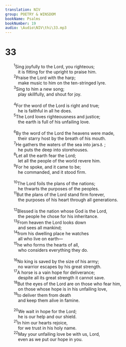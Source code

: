 ```yaml
---
translation: NIV
group: POETRY & WINSDOM
bookName: Psalms 
bookNumber: 19
audio: \Audio\NIV\thi\33.mp3
---
```


<div class="title"><h1>33</h1></div>
<span class="verse thi_33_1">  <sup>1</sup>Sing joyfully to the Lord, you righteous; <br/>   it is fitting for the upright to praise him. <br/></span>
<span class="verse thi_33_2">  <sup>2</sup>Praise the Lord with the harp; <br/>   make music to him on the ten-stringed lyre. <br/></span>
<span class="verse thi_33_3">  <sup>3</sup>Sing to him a new song; <br/>   play skillfully, and shout for joy. <br/><br/></span>
<span class="verse thi_33_4">  <sup>4</sup>For the word of the Lord is right and true; <br/>   he is faithful in all he does. <br/></span>
<span class="verse thi_33_5">  <sup>5</sup>The Lord loves righteousness and justice; <br/>   the earth is full of his unfailing love. <br/><br/></span>
<span class="verse thi_33_6">  <sup>6</sup>By the word of the Lord the heavens were made, <br/>   their starry host by the breath of his mouth. <br/></span>
<span class="verse thi_33_7">  <sup>7</sup>He gathers the waters of the sea into jars<a data-toggle="tooltip" data-placement="bottom" title="Or sea as into a heap">⚓</a> ; <br/>   he puts the deep into storehouses. <br/></span>
<span class="verse thi_33_8">  <sup>8</sup>Let all the earth fear the Lord; <br/>   let all the people of the world revere him. <br/></span>
<span class="verse thi_33_9">  <sup>9</sup>For he spoke, and it came to be; <br/>   he commanded, and it stood firm. <br/><br/></span>
<span class="verse thi_33_10">  <sup>10</sup>The Lord foils the plans of the nations; <br/>   he thwarts the purposes of the peoples. <br/></span>
<span class="verse thi_33_11">  <sup>11</sup>But the plans of the Lord stand firm forever, <br/>   the purposes of his heart through all generations. <br/><br/></span>
<span class="verse thi_33_12">  <sup>12</sup>Blessed is the nation whose God is the Lord, <br/>   the people he chose for his inheritance. <br/></span>
<span class="verse thi_33_13">  <sup>13</sup>From heaven the Lord looks down <br/>   and sees all mankind; <br/></span>
<span class="verse thi_33_14">  <sup>14</sup>from his dwelling place he watches <br/>   all who live on earth— <br/></span>
<span class="verse thi_33_15">  <sup>15</sup>he who forms the hearts of all, <br/>   who considers everything they do. <br/><br/></span>
<span class="verse thi_33_16">  <sup>16</sup>No king is saved by the size of his army; <br/>   no warrior escapes by his great strength. <br/></span>
<span class="verse thi_33_17">  <sup>17</sup>A horse is a vain hope for deliverance; <br/>   despite all its great strength it cannot save. <br/></span>
<span class="verse thi_33_18">  <sup>18</sup>But the eyes of the Lord are on those who fear him, <br/>   on those whose hope is in his unfailing love, <br/></span>
<span class="verse thi_33_19">  <sup>19</sup>to deliver them from death <br/>   and keep them alive in famine. <br/><br/></span>
<span class="verse thi_33_20">  <sup>20</sup>We wait in hope for the Lord; <br/>   he is our help and our shield. <br/></span>
<span class="verse thi_33_21">  <sup>21</sup>In him our hearts rejoice, <br/>   for we trust in his holy name. <br/></span>
<span class="verse thi_33_22">  <sup>22</sup>May your unfailing love be with us, Lord, <br/>   even as we put our hope in you. <br/></span>
